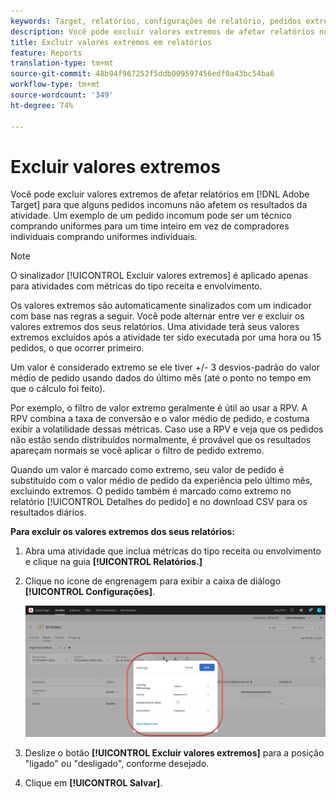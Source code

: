 ```yaml
---
keywords: Target, relatórios, configurações de relatório, pedidos extremos, valores extremos
description: Você pode excluir valores extremos de afetar relatórios no Adobe Target para que alguns pedidos incomuns não afetem os resultados da atividade. Um exemplo de um pedido incomum pode ser um técnico comprando uniformes para um time inteiro em vez de compradores individuais comprando uniformes individuais.
title: Excluir valores extremos em relatórios
feature: Reports
translation-type: tm+mt
source-git-commit: 48b94f967252f5ddb009597456edf0a43bc54ba6
workflow-type: tm+mt
source-wordcount: '349'
ht-degree: 74%

---
```



# Excluir valores extremos

Você pode excluir valores extremos de afetar relatórios em [!DNL Adobe Target] para que alguns pedidos incomuns não afetem os resultados da atividade. Um exemplo de um pedido incomum pode ser um técnico comprando uniformes para um time inteiro em vez de compradores individuais comprando uniformes individuais.

>[!NOTE]
>
>O sinalizador [!UICONTROL Excluir valores extremos] é aplicado apenas para atividades com métricas do tipo receita e envolvimento.

Os valores extremos são automaticamente sinalizados com um indicador com base nas regras a seguir. Você pode alternar entre ver e excluir os valores extremos dos seus relatórios. Uma atividade terá seus valores extremos excluídos após a atividade ter sido executada por uma hora ou 15 pedidos, o que ocorrer primeiro.

Um valor é considerado extremo se ele tiver +/- 3 desvios-padrão do valor médio de pedido usando dados do último mês (até o ponto no tempo em que o cálculo foi feito).

Por exemplo, o filtro de valor extremo geralmente é útil ao usar a RPV. A RPV combina a taxa de conversão e o valor médio de pedido, e costuma exibir a volatilidade dessas métricas. Caso use a RPV e veja que os pedidos não estão sendo distribuídos normalmente, é provável que os resultados apareçam normais se você aplicar o filtro de pedido extremo.

Quando um valor é marcado como extremo, seu valor de pedido é substituído com o valor médio de pedido da experiência pelo último mês, excluindo extremos. O pedido também é marcado como extremo no relatório [!UICONTROL Detalhes do pedido] e no download CSV para os resultados diários.

**Para excluir os valores extremos dos seus relatórios:**

1. Abra uma atividade que inclua métricas do tipo receita ou envolvimento e clique na guia **[!UICONTROL Relatórios.]**
1. Clique no ícone de engrenagem para exibir a caixa de diálogo **[!UICONTROL Configurações]**.

   ![Resultado da etapa](assets/exclude_extreme_values.png)

1. Deslize o botão **[!UICONTROL Excluir valores extremos]** para a posição &quot;ligado&quot; ou &quot;desligado&quot;, conforme desejado.
1. Clique em **[!UICONTROL Salvar]**.
